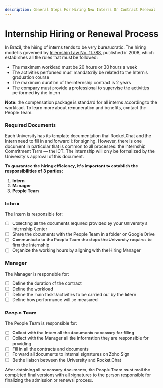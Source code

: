 ```yaml
---
description: General Steps For Hiring New Interns Or Contract Renewal
---
```


# Internship Hiring or Renewal Process

In Brazil, the hiring of interns tends to be very bureaucratic. The hiring model is governed by [Internship Law No. 11.788](http://www.planalto.gov.br/ccivil\_03/\_ato2007-2010/2008/lei/l11788.htm), published in 2008, which establishes all the rules that must be followed:

* The maximum workload must be 20 hours or 30 hours a week
* The activities performed must mandatorily be related to the Intern's graduation course
* The maximum duration of the internship contract is 2 years
* The company must provide a professional to supervise the activities performed by the Intern&#x20;

**Note:** the compensation package is standard for all interns according to the workload. To learn more about remuneration and benefits, contact the People Team.&#x20;

### Required Documents

Each University has its template documentation that Rocket.Chat and the Intern need to fill in and forward it for signing. However, there is one document in particular that is common to all processes: the Internship Commitment Term — the ICT.  The internship will only be formalized by the University's approval of this document.&#x20;

**To guarantee the hiring efficiency, it's important to establish the responsibilities of 3 parties:**

1. &#x20;**Intern**&#x20;
2. **Manager**
3. **People Team**

### &#x20;Intern

The Intern is responsible for:

* [ ] Collecting all the documents required provided by your University's Internship Center
* [ ] Share the documents with the People Team in a folder on Google Drive
* [ ] Communicate to the People Team the steps the University requires to firm the Internship
* [ ] Organize the working hours by aligning with the Hiring Manager

### Manager

The Manager is responsible for:

* [ ] Define the duration of the contract&#x20;
* [ ] Define the workload&#x20;
* [ ] Define the main tasks/activities to be carried out by the Intern
* [ ] Define how performance will be measured

### People Team

The People Team is responsible for:

* [ ] Collect with the Intern all the documents necessary for filling
* [ ] Collect with the Manager all the information they are responsible for providing
* [ ] Fill in all the contracts and documents
* [ ] Forward all documents to internal signatures on Zoho Sign
* [ ] Be the liaison between the University and Rocket.Chat

After obtaining all necessary documents, the People Team must mail the completed final versions with all signatures to the person responsible for finalizing the admission or renewal process.
